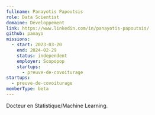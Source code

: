 ```yaml
---
fullname: Panayotis Papoutsis
role: Data Scientist
domaine: Développement
link: https://www.linkedin.com/in/panayotis-papoutsis/
github: panayo
missions:
  - start: 2023-03-20
    end: 2024-02-29
    status: independent
    employer: Scopopop
    startups:
      - preuve-de-covoiturage
startups:
  - preuve-de-covoiturage
memberType: beta
---
```

Docteur en Statistique/Machine Learning.
